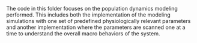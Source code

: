 The code in this folder focuses on the population dynamics modeling performed. This includes both the implementation of the modeling simulations with one set of predefined physiologically relevant parameters and another implementation where the parameters are scanned one at a time to understand the overall macro behaviors of the system.
